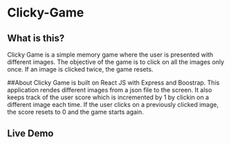 # Clicky-Game

## What is this?
Clicky Game is a simple memory game where the user is presented with different images. The objective of the game is to click on all the images only once. If an image is clicked twice, the game resets. 

##About
Clicky Game is built on React JS with Express and Boostrap. 
This application rendes different images from a json file to the screen. 
It also keeps track of the user score which is incremented by 1 by clickin on a different image each time. If the user clicks on a previously clicked image, the score resets to 0 and the game starts again. 

## Live Demo

